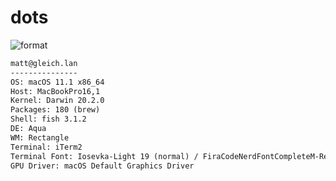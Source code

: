 
# dots

![format](https://github.com/Matt-Gleich/dots/workflows/format/badge.svg)

```txt
matt@gleich.lan 
--------------- 
OS: macOS 11.1 x86_64 
Host: MacBookPro16,1 
Kernel: Darwin 20.2.0 
Packages: 180 (brew) 
Shell: fish 3.1.2 
DE: Aqua 
WM: Rectangle 
Terminal: iTerm2 
Terminal Font: Iosevka-Light 19 (normal) / FiraCodeNerdFontCompleteM-Regular 21 (non-ascii) 
GPU Driver: macOS Default Graphics Driver 
```
